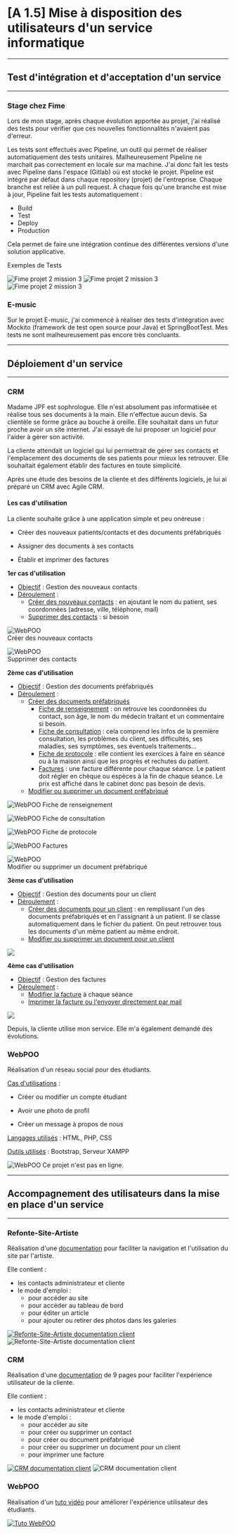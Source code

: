# [A 1.5] Mise à disposition des utilisateurs d'un service informatique

---
## Test d'intégration et d'acceptation d'un service

---
### Stage chez Fime
Lors de mon stage, après chaque évolution apportée au projet, j'ai réalisé
des tests pour vérifier que ces nouvelles fonctionnalités n'avaient
pas d'erreur.

Les tests sont effectués avec Pipeline, un outil qui permet de réaliser
automatiquement des tests unitaires.
Malheureusement Pipeline ne marchait pas correctement en locale
sur ma machine.
J'ai donc fait les tests avec Pipeline dans l'espace (Gitlab) où est stocké
le projet. Pipeline est intégré par défaut dans chaque repository (projet)
de l'entreprise.
Chaque branche est reliée à un pull request.
À chaque fois qu'une branche est mise à jour, Pipeline fait les tests
automatiquement :

- Build
- Test
- Deploy
- Production

Cela permet de faire une intégration continue
des différentes versions d'une solution applicative.

Exemples de Tests

![Fime projet 2 mission 3](./doc/fime_projet_2_mission_3_test_1.png)
![Fime projet 2 mission 3](./doc/fime_projet_2_mission_3_test_2.png)
![Fime projet 2 mission 3](./doc/fime_projet_2_mission_3_test_3.png)

### E-music
Sur le projet E-music, j'ai commencé à réaliser des tests d'intégration
avec Mockito (framework de test open source pour Java) et SpringBootTest.
Mes tests ne sont malheureusement pas encore très concluants.

---
## Déploiement d'un service

---
### CRM
Madame JPF est sophrologue. Elle n'est absolument pas informatisée et
réalise tous ses documents à la main. Elle n'effectue aucun devis.
Sa clientèle se forme grâce au bouche à oreille.
Elle souhaitait dans un futur proche avoir un site internet.
J'ai essayé de lui proposer un logiciel pour l'aider à gérer
son activité.

La cliente attendait un logiciel qui lui permettrait de gérer ses contacts et
l'emplacement des documents de ses patients pour mieux les retrouver.
Elle souhaitait également établir des factures en toute simplicité.

Après une étude des besoins de la cliente et des différents logiciels,
je lui ai préparé un CRM avec Agile CRM.


#### Les cas d'utilisation
La cliente souhaite grâce à une application simple et peu onéreuse :

- Créer des nouveaux patients/contacts et des documents préfabriqués

- Assigner des documents à ses contacts

- Établir et imprimer des factures

**1er cas d'utilisation**

- <u>Objectif</u> : Gestion des nouveaux contacts
- <u>Déroulement</u> :
  - <u>Créer des nouveaux contacts</u> : en ajoutant le nom du patient, 
  ses coordonnées (adresse, ville, téléphone, mail)
  - <u>Supprimer des contacts</u> : si besoin

![WebPOO](./doc/crm_nouveau_contact.png)<br>
Créer des nouveaux contacts

![WebPOO](./doc/crm_supprimer_contact.png)<br>
Supprimer des contacts

**2ème cas d'utilisation**

- <u>Objectif</u> : Gestion des documents préfabriqués
- <u>Déroulement</u> :
  - <u>Créer des documents préfabriqués</u>
    - <u>Fiche de renseignement</u> : on retrouve les coordonnées du contact, 
    son âge, le nom du médecin traitant et un commentaire si besoin.
    - <u>Fiche de consultation</u> : cela comprend les Infos de la première 
    consultation, les problèmes du client, ses difficultés, ses maladies, 
    ses symptômes, ses éventuels traitements...
    - <u>Fiche de protocole</u> : elle contient les exercices à faire 
    en séance ou à la maison ainsi que les progrès et rechutes du patient.
    - <u>Factures</u> : une facture différente pour chaque séance. 
    Le patient doit régler en chèque ou espèces à la fin de chaque séance. 
    Le prix est affiché dans le cabinet donc pas besoin de devis.
  - <u>Modifier ou supprimer un document préfabriqué</u>

![WebPOO](./doc/crm_fiche_renseignement.png)
Fiche de renseignement

![WebPOO](./doc/crm_fiche_consultation.png)
Fiche de consultation

![WebPOO](./doc/crm_fiche_protocole.png)
Fiche de protocole

![WebPOO](./doc/crm_fiche_facture.png)
Factures

![WebPOO](./doc/crm_modifier_supprimer.png)<br>
Modifier ou supprimer un document préfabriqué


**3ème cas d'utilisation**

- <u>Objectif</u> : Gestion des documents pour un client
- <u>Déroulement</u> :
  - <u>Créer des documents pour un client</u> : en remplissant l'un des 
  documents préfabriqués et en l'assignant à un patient. Il se classe 
  automatiquement dans le fichier du patient. On peut retrouver tous 
  les documents d'un même patient au même endroit.
  - <u>Modifier ou supprimer un document pour un client</u>

![](./doc/crm_modifier_document.png)

**4ème cas d'utilisation**

- <u>Objectif</u> : Gestion des factures
- <u>Déroulement</u> :
  - <u>Modifier la facture</u> à chaque séance
  - <u>Imprimer la facture ou l'envoyer directement par mail</u>

![](./doc/crm_facture_imprimer.png)

Depuis, la cliente utilise mon service. 
Elle m'a également demandé des évolutions. 

### WebPOO
Réalisation d'un réseau social pour des étudiants.

<u>Cas d'utilisations</u> :

- Créer ou modifier un compte étudiant

- Avoir une photo de profil

- Créer un message à propos de nous

<u>Langages utilisés</u> : HTML, PHP, CSS

<u>Outils utilisés</u> : Bootstrap, Serveur XAMPP

![WebPOO](./doc/webpoo.png)
Ce projet n'est pas en ligne. 


---
## Accompagnement des utilisateurs dans la mise en place d'un service

---
### Refonte-Site-Artiste
Réalisation d'une [documentation](https://github.com/Louka-Fauvel/Refonte-Site-Artiste/blob/master/document/Documentation%20Client.pdf) pour faciliter la navigation et 
l'utilisation du site par l'artiste.

Elle contient :
- les contacts administrateur et cliente
- le mode d'emploi :
  - pour accéder au site
  - pour accéder au tableau de bord
  - pour éditer un article
  - pour ajouter ou retirer des photos dans les galeries

[![Refonte-Site-Artiste documentation client](./doc/refonte-site-artiste_doc.png)](https://github.com/Louka-Fauvel/Refonte-Site-Artiste/blob/master/document/Documentation%20Client.pdf)
![Refonte-Site-Artiste documentation client](./doc/refonte-site-artiste_doc2.png)

### CRM
Réalisation d'une [documentation](http://www.louka-fauvel.fr/assets/doc/Documentation_Client.pdf) de 9 pages pour faciliter l'expérience utilisateur 
de la cliente.

Elle contient : 
- les contacts administrateur et cliente
- le mode d'emploi :
  - pour accéder au site
  - pour créer ou supprimer un contact
  - pour créer ou document préfabriqué
  - pour créer ou supprimer un document pour un client
  - pour imprimer une facture

[![CRM documentation client](./doc/crm_doc.png)](http://www.louka-fauvel.fr/assets/doc/Documentation_Client.pdf)
![CRM documentation client](./doc/crm_usage.png)

### WebPOO
Réalisation d'un [tuto vidéo](https://www.youtube.com/watch?v=LMfGrRpgTtk) pour améliorer l'expérience utilisateur 
des étudiants.

[![Tuto WebPOO](./doc/webpoo_video.png)](https://www.youtube.com/watch?v=LMfGrRpgTtk)